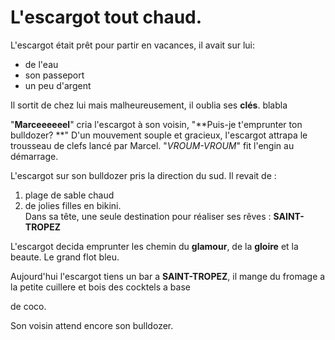 # L'escargot tout chaud.

L'escargot était prêt pour partir en vacances, il avait sur lui:

- de l'eau
- son passeport
- un peu d'argent

Il sortit de chez lui mais malheureusement, il oublia ses __clés__.
blabla

"**Marceeeeeel**" cria l'escargot à son voisin, "**Puis-je t'emprunter ton bulldozer? **" 
D'un mouvement souple et gracieux, l'escargot attrapa le trousseau de clefs lancé par Marcel.
"*VROUM-VROUM*" fit l'engin au démarrage.

L'escargot sur son bulldozer pris la direction du sud. Il revait de :
1. plage de sable chaud
2. de jolies filles en bikini.  
Dans sa tête, une seule destination pour réaliser ses rêves : **SAINT-TROPEZ**

L'escargot decida emprunter les chemin du **glamour**, de la __gloire__ et la beaute.
Le grand flot bleu.

Aujourd'hui l'escargot tiens un bar a **SAINT-TROPEZ**, il mange du fromage a la petite cuillere et bois des cocktels a base 

de coco. 

Son voisin attend encore son bulldozer.
